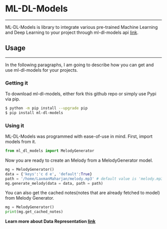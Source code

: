 # ML-DL-Models
---
ML-DL-Models is library to integrate various pre-trained Machine Learning and Deep Learning to your project through ml-dl-models api [link](https://ml-dl-models.herokuapp.com/).


## Usage
---
In the following paragraphs, I am going to describe how you can get and use ml-dl-models for your projects.


### Getting it
To download ml-dl-models, either fork this github repo or simply use Pypi via pip.

```sh
$ python -m pip install --upgrade pip
$ pip install ml-dl-models
```

### Using it
ML-DL-Models was programmed with ease-of-use in mind. First, import models from it.

```python
from ml_dl_models import MelodyGenerator
```

Now you are ready to create an Melody from a MelodyGenerator model.

```python
mg = MelodyGenerator()
data = {'keys':'c d e', 'default':True}
path = '/home/LaxmanMaharjan/melody.mp3' # default value is 'melody.mp3' in same directory.
mg.generate_melody(data = data, path = path)
```
You can also get the cached notes(notes that are already fetched to model) from Melody Generator.

```python
mg = MelodyGenerator()
print(mg.get_cached_notes)
```
__Learn more about Data Representation [link](https://ml-dl-models.herokuapp.com/documentation)__
